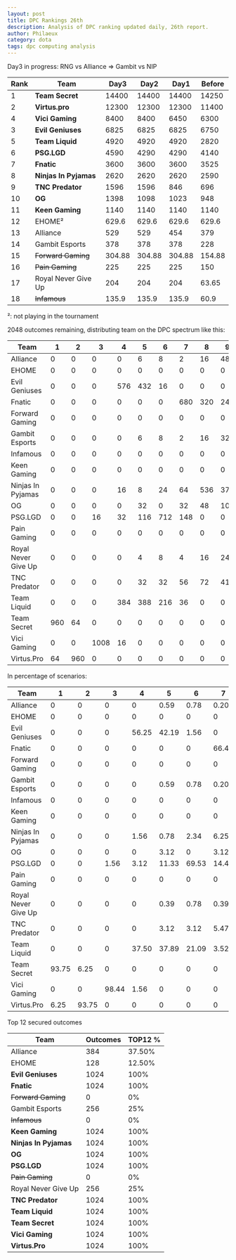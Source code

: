 ```yaml
---
layout: post
title: DPC Rankings 26th
description: Analysis of DPC ranking updated daily, 26th report.
author: Philaeux
category: dota
tags: dpc computing analysis
---
```


Day3 in progress: RNG vs Alliance => Gambit vs NIP

| Rank | Team | Day3 |  Day2 | Day1 | Before |
|-------|--------|---------|---------|---------|---------|
| 1 | **Team Secret** | 14400 | 14400 | 14400 | 14250 | 
| 2 | **Virtus.pro** | 12300 | 12300 | 12300 | 11400 | 
| 4 | **Vici Gaming** | 8400 | 8400 | 6450 | 6300 | 
| 3 | **Evil Geniuses** | 6825 | 6825 | 6825 | 6750 | 
| 5 | **Team Liquid** | 4920 | 4920 | 4920 | 2820 | 
| 6 | **PSG.LGD** | 4590 | 4290 | 4290 | 4140 | 
| 7 | **Fnatic** | 3600 | 3600 | 3600 | 3525 | 
| 8 | **Ninjas In Pyjamas** | 2620 | 2620 | 2620 | 2590 | 
| 9 | **TNC Predator** | 1596 | 1596 | 846 | 696 | 
| 10 | **OG** | 1398 | 1098 | 1023 | 948 | 
| 11 | **Keen Gaming** | 1140 | 1140 | 1140 | 1140 | 
| 12 | EHOME² | 629.6 | 629.6 | 629.6 | 629.6 | 
| 13 | Alliance | 529 | 529 | 454 | 379 | 
| 14 | Gambit Esports | 378 | 378 | 378 | 228 | 
| 15 | ~~Forward Gaming~~ | 304.88 | 304.88 | 304.88 | 154.88 | 
| 16 | ~~Pain Gaming~~ | 225 | 225 | 225 | 150 | 
| 17 | Royal Never Give Up | 204 | 204 | 204 | 63.65 | 
| 18 | ~~Infamous~~ | 135.9 | 135.9 | 135.9 | 60.9 | 

²: not playing in the tournament

2048 outcomes remaining, distributing team on the DPC spectrum like this:

| Team | 1 | 2 | 3 | 4 | 5 | 6 | 7 | 8 | 9 | 10 | 11 | 12 | 13 | 14 | 15 | 16 | 17 | 18 |
| ---- | ---- | ---- | ---- | ---- | ---- | ---- | ---- | ---- | ---- | ---- | ---- | ---- | ---- | ---- | ---- | ---- | ---- | ---- |
| Alliance | 0 | 0 | 0 | 0 | 6 | 8 | 2 | 16 | 48 | 32 | 144 | 128 | 256 | 256 | 128 | 0 | 0 | 0 |
| EHOME | 0 | 0 | 0 | 0 | 0 | 0 | 0 | 0 | 0 | 0 | 0 | 128 | 512 | 384 | 0 | 0 | 0 | 0 |
| Evil Geniuses | 0 | 0 | 0 | 576 | 432 | 16 | 0 | 0 | 0 | 0 | 0 | 0 | 0 | 0 | 0 | 0 | 0 | 0 |
| Fnatic | 0 | 0 | 0 | 0 | 0 | 0 | 680 | 320 | 24 | 0 | 0 | 0 | 0 | 0 | 0 | 0 | 0 | 0 |
| Forward Gaming | 0 | 0 | 0 | 0 | 0 | 0 | 0 | 0 | 0 | 0 | 0 | 0 | 0 | 0 | 512 | 512 | 0 | 0 |
| Gambit Esports | 0 | 0 | 0 | 0 | 6 | 8 | 2 | 16 | 32 | 32 | 32 | 128 | 256 | 256 | 256 | 0 | 0 | 0 |
| Infamous | 0 | 0 | 0 | 0 | 0 | 0 | 0 | 0 | 0 | 0 | 0 | 0 | 0 | 0 | 0 | 0 | 0 | 1024 |
| Keen Gaming | 0 | 0 | 0 | 0 | 0 | 0 | 0 | 0 | 0 | 0 | 512 | 512 | 0 | 0 | 0 | 0 | 0 | 0 |
| Ninjas In Pyjamas | 0 | 0 | 0 | 16 | 8 | 24 | 64 | 536 | 376 | 0 | 0 | 0 | 0 | 0 | 0 | 0 | 0 | 0 |
| OG | 0 | 0 | 0 | 0 | 32 | 0 | 32 | 48 | 104 | 568 | 240 | 0 | 0 | 0 | 0 | 0 | 0 | 0 |
| PSG.LGD | 0 | 0 | 16 | 32 | 116 | 712 | 148 | 0 | 0 | 0 | 0 | 0 | 0 | 0 | 0 | 0 | 0 | 0 |
| Pain Gaming | 0 | 0 | 0 | 0 | 0 | 0 | 0 | 0 | 0 | 0 | 0 | 0 | 0 | 0 | 0 | 512 | 512 | 0 |
| Royal Never Give Up | 0 | 0 | 0 | 0 | 4 | 8 | 4 | 16 | 24 | 40 | 32 | 128 | 0 | 128 | 128 | 0 | 512 | 0 |
| TNC Predator | 0 | 0 | 0 | 0 | 32 | 32 | 56 | 72 | 416 | 352 | 64 | 0 | 0 | 0 | 0 | 0 | 0 | 0 |
| Team Liquid | 0 | 0 | 0 | 384 | 388 | 216 | 36 | 0 | 0 | 0 | 0 | 0 | 0 | 0 | 0 | 0 | 0 | 0 |
| Team Secret | 960 | 64 | 0 | 0 | 0 | 0 | 0 | 0 | 0 | 0 | 0 | 0 | 0 | 0 | 0 | 0 | 0 | 0 |
| Vici Gaming | 0 | 0 | 1008 | 16 | 0 | 0 | 0 | 0 | 0 | 0 | 0 | 0 | 0 | 0 | 0 | 0 | 0 | 0 |
| Virtus.Pro | 64 | 960 | 0 | 0 | 0 | 0 | 0 | 0 | 0 | 0 | 0 | 0 | 0 | 0 | 0 | 0 | 0 | 0 |

In percentage of scenarios:

| Team | 1 | 2 | 3 | 4 | 5 | 6 | 7 | 8 | 9 | 10 | 11 | 12 | 13 | 14 | 15 | 16 | 17 | 18 |
| ---- | ---- | ---- | ---- | ---- | ---- | ---- | ---- | ---- | ---- | ---- | ---- | ---- | ---- | ---- | ---- | ---- | ---- | ---- |
| Alliance | 0 | 0 | 0 | 0 | 0.59 | 0.78 | 0.20 | 1.56 | 4.69 | 3.12 | 14.06 | 12.50 | 25 | 25 | 12.50 | 0 | 0 | 0 |
| EHOME | 0 | 0 | 0 | 0 | 0 | 0 | 0 | 0 | 0 | 0 | 0 | 12.50 | 50 | 37.50 | 0 | 0 | 0 | 0 |
| Evil Geniuses | 0 | 0 | 0 | 56.25 | 42.19 | 1.56 | 0 | 0 | 0 | 0 | 0 | 0 | 0 | 0 | 0 | 0 | 0 | 0 |
| Fnatic | 0 | 0 | 0 | 0 | 0 | 0 | 66.41 | 31.25 | 2.34 | 0 | 0 | 0 | 0 | 0 | 0 | 0 | 0 | 0 |
| Forward Gaming | 0 | 0 | 0 | 0 | 0 | 0 | 0 | 0 | 0 | 0 | 0 | 0 | 0 | 0 | 50 | 50 | 0 | 0 |
| Gambit Esports | 0 | 0 | 0 | 0 | 0.59 | 0.78 | 0.20 | 1.56 | 3.12 | 3.12 | 3.12 | 12.50 | 25 | 25 | 25 | 0 | 0 | 0 |
| Infamous | 0 | 0 | 0 | 0 | 0 | 0 | 0 | 0 | 0 | 0 | 0 | 0 | 0 | 0 | 0 | 0 | 0 | 100 |
| Keen Gaming | 0 | 0 | 0 | 0 | 0 | 0 | 0 | 0 | 0 | 0 | 50 | 50 | 0 | 0 | 0 | 0 | 0 | 0 |
| Ninjas In Pyjamas | 0 | 0 | 0 | 1.56 | 0.78 | 2.34 | 6.25 | 52.34 | 36.72 | 0 | 0 | 0 | 0 | 0 | 0 | 0 | 0 | 0 |
| OG | 0 | 0 | 0 | 0 | 3.12 | 0 | 3.12 | 4.69 | 10.16 | 55.47 | 23.44 | 0 | 0 | 0 | 0 | 0 | 0 | 0 |
| PSG.LGD | 0 | 0 | 1.56 | 3.12 | 11.33 | 69.53 | 14.45 | 0 | 0 | 0 | 0 | 0 | 0 | 0 | 0 | 0 | 0 | 0 |
| Pain Gaming | 0 | 0 | 0 | 0 | 0 | 0 | 0 | 0 | 0 | 0 | 0 | 0 | 0 | 0 | 0 | 50 | 50 | 0 |
| Royal Never Give Up | 0 | 0 | 0 | 0 | 0.39 | 0.78 | 0.39 | 1.56 | 2.34 | 3.91 | 3.12 | 12.50 | 0 | 12.50 | 12.50 | 0 | 50 | 0 |
| TNC Predator | 0 | 0 | 0 | 0 | 3.12 | 3.12 | 5.47 | 7.03 | 40.62 | 34.38 | 6.25 | 0 | 0 | 0 | 0 | 0 | 0 | 0 |
| Team Liquid | 0 | 0 | 0 | 37.50 | 37.89 | 21.09 | 3.52 | 0 | 0 | 0 | 0 | 0 | 0 | 0 | 0 | 0 | 0 | 0 |
| Team Secret | 93.75 | 6.25 | 0 | 0 | 0 | 0 | 0 | 0 | 0 | 0 | 0 | 0 | 0 | 0 | 0 | 0 | 0 | 0 |
| Vici Gaming | 0 | 0 | 98.44 | 1.56 | 0 | 0 | 0 | 0 | 0 | 0 | 0 | 0 | 0 | 0 | 0 | 0 | 0 | 0 |
| Virtus.Pro | 6.25 | 93.75 | 0 | 0 | 0 | 0 | 0 | 0 | 0 | 0 | 0 | 0 | 0 | 0 | 0 | 0 | 0 | 0 |

Top 12 secured outcomes

| Team | Outcomes | TOP12 % |
| ---- | ---- | ---- |
| Alliance | 384 | 37.50% |
| EHOME | 128 | 12.50% |
| **Evil Geniuses** | 1024 | 100% |
| **Fnatic** | 1024 | 100% |
| ~~Forward Gaming~~ | 0 | 0% |
| Gambit Esports | 256 | 25% |
| ~~Infamous~~ | 0 | 0% |
| **Keen Gaming** | 1024 | 100% |
| **Ninjas In Pyjamas** | 1024 | 100% |
| **OG** | 1024 | 100% |
| **PSG.LGD** | 1024 | 100% |
| ~~Pain Gaming~~ | 0 | 0% |
| Royal Never Give Up | 256 | 25% |
| **TNC Predator** | 1024 | 100% |
| **Team Liquid** | 1024 | 100% |
| **Team Secret** | 1024 | 100% |
| **Vici Gaming** | 1024 | 100% |
| **Virtus.Pro** | 1024 | 100% |
